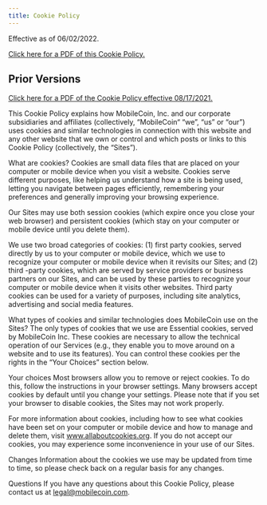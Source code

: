 ```yaml
---
title: Cookie Policy 
---
```

Effective as of 06/02/2022.

[Click here for a PDF of this Cookie Policy.](https://mobilecoinwp.wpengine.com/wp-content/uploads/2021/08/MCI_Privacy_policy.pdf)

## Prior Versions
[Click here for a PDF of the Cookie Policy effective 08/17/2021.](https://mobilecoinwp.wpengine.com/wp-content/uploads/2021/08/MCI_Privacy_policy.pdf)

This Cookie Policy explains how MobileCoin, Inc. and our corporate subsidiaries and affiliates (collectively, “MobileCoin“ “we”, “us” or “our”) uses cookies and similar technologies in connection with this website and any other website that we own or control and which posts or links to this Cookie Policy (collectively, the “Sites”).

What are cookies?
Cookies are small data files that are placed on your computer or mobile device when you visit a website.  Cookies serve different purposes, like helping us understand how a site is being used, letting you navigate between pages efficiently, remembering your preferences and generally improving your browsing experience.

Our Sites may use both session cookies (which expire once you close your web browser) and persistent cookies (which stay on your computer or mobile device until you delete them).

We use two broad categories of cookies: (1) first party cookies, served directly by us to your computer or mobile device, which we use to recognize your computer or mobile device when it revisits our Sites; and (2) third -party cookies, which are served by service providers or business partners on our Sites, and can be used by these parties to recognize your computer or mobile device when it visits other websites. Third party cookies can be used for a variety of purposes, including site analytics, advertising and social media features.

What types of cookies and similar technologies does MobileCoin use on the Sites?
The only types of cookies that we use are Essential cookies, served by MobileCoin Inc. These cookies are necessary to allow the technical operation of our Services (e.g., they enable you to move around on a website and to use its features). You can control these cookies per the rights in the “Your Choices” section below.

Your choices
Most browsers allow you to remove or reject cookies.  To do this, follow the instructions in your browser settings.  Many browsers accept cookies by default until you change your settings.  Please note that if you set your browser to disable cookies, the Sites may not work properly.

For more information about cookies, including how to see what cookies have been set on your computer or mobile device and how to manage and delete them, visit www.allaboutcookies.org.  If you do not accept our cookies, you may experience some inconvenience in your use of our Sites.

Changes
Information about the cookies we use may be updated from time to time, so please check back on a regular basis for any changes.

Questions
If you have any questions about this Cookie Policy, please contact us at legal@mobilecoin.com.
